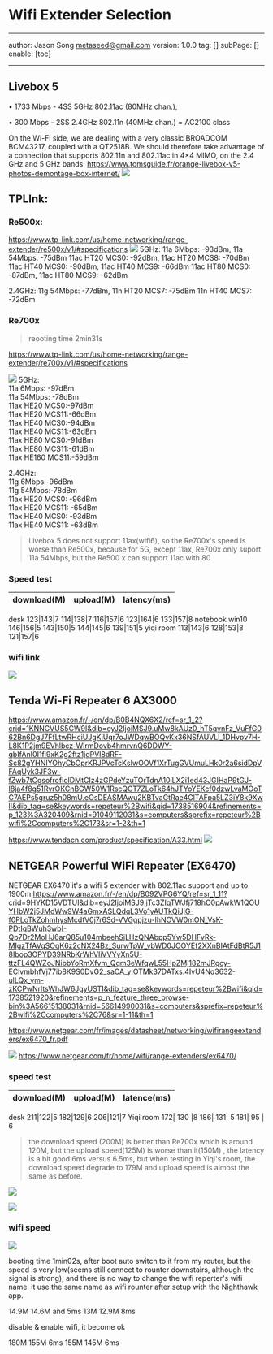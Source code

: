 # Wifi Extender Selection
---
author: Jason Song <metaseed@gmail.com>
version: 1.0.0
tag: []
subPage: []
enable: [toc]

---
## Livebox 5

• 1733 Mbps - 4SS 5GHz 802.11ac (80MHz chan.),

• 300 Mbps - 2SS 2.4GHz 802.11n (40MHz chan.) = AC2100 class

On the Wi-Fi side, we are dealing with a very classic BROADCOM BCM43217, coupled with a QT2518B. We should therefore take advantage of a connection that supports 802.11n and 802.11ac in 4×4 MIMO, on the 2.4 GHz and 5 GHz bands.
https://www.tomsguide.fr/orange-livebox-v5-photos-demontage-box-internet/
![](https://raw.githubusercontent.com/metasong/iam-data/master/documents/163/image/20250202T191911845Z-image.png)


## TPLInk:
### Re500x:

https://www.tp-link.com/us/home-networking/range-extender/re500x/v1/#specifications
![](https://raw.githubusercontent.com/metasong/iam-data/master/documents/163/image/20250202T180545470Z-image.png)
5GHz:
11a 6Mbps: -93dBm,
11a 54Mbps: -75dBm
11ac HT20 MCS0: -92dBm,
11ac HT20 MCS8: -70dBm
11ac HT40 MCS0: -90dBm,
11ac HT40 MCS9: -66dBm
11ac HT80 MCS0: -87dBm,
11ac HT80 MCS9: -62dBm

2.4GHz:
11g 54Mbps: -77dBm,
11n HT20 MCS7: -75dBm
11n HT40 MCS7: -72dBm
### Re700x
> reooting time 2min31s

https://www.tp-link.com/us/home-networking/range-extender/re700x/v1/#specifications

![](https://raw.githubusercontent.com/metasong/iam-data/master/documents/163/image/20250202T180527736Z-image.png)
5GHz:  
11a 6Mbps: -97dBm     
11a 54Mbps: -78dBm    
11ax HE20 MCS0:-97dBm   
11ax HE20 MCS11:-66dBm  
11ax HE40 MCS0:-94dBm  
11ax HE40 MCS11:-63dBm  
11ax HE80 MCS0:-91dBm  
11ax HE80 MCS11:-61dBm  
11ax HE160 MCS11:-59dBm  

2.4GHz:  
11g 6Mbps:-96dBm  
11g 54Mbps:-78dBm  
11ax HE20 MCS0: -96dBm  
11ax HE20 MCS11: -65dBm  
11ax HE40 MCS0: -93dBm  
11ax HE40 MCS11: -63dBm  
> Livebox 5 does not support 11ax(wifi6), so the Re700x's speed is worse than Re500x, because for 5G, except 11ax, Re700x only suport 11a 54Mbps, but the Re500 x can support 11ac with 80

### Speed test
download(M)|upload(M)|latency(ms)
--|--|--
desk
123|143|7
114|138|7
116|157|6
123|164|6
133|157|8
notebook win10
146|156|5
143|150|5
144|145|6
139|151|5
yiqi room
113|143|6
128|153|8
121|157|6
### wifi link
![](https://raw.githubusercontent.com/metasong/iam-data/master/documents/163/image/20250203T194129428Z-Screenshot_20250203_204027_WiFi%20Meter.jpg)




## Tenda Wi-Fi Repeater 6 AX3000
https://www.amazon.fr/-/en/dp/B0B4NQX6X2/ref=sr_1_2?crid=1KNNCVUS5CW9I&dib=eyJ2IjoiMSJ9.uMw8kAUz0_hT5qvnFz_VuFfG062Bn6DgJ7FfLtwRHciUJgKiUqr7oJWDqwBOQvKx36NSfAUVLI_1DHvpv7H-L8K1P2jm9EVhlbcz-WlrmDovb4hmrvnQ6DDWY-qbIfAnI0I1fi9xK2g2ftz1jdPVl8dRF-Sc82gYHNIYOhyCbOprKRJPVcTcKsIwOOVf1XrTugGVUmuLHk0r2a6sidDpVFAqUyk3JF3w-fZwb7tCgsofrofIolDMtCIz4zGPdeYzuTOrTdnA10iLX2i1ed43JGIHaP9tGJ-I8ja4f8g51RvrOKCnBGW50W1RscQGT7ZLoTk64hJTYoYEKcf0dzwLvaMOoTC7AEPs5gruz5h08mU.eOsDEASMAwu2KBTvaGtRae4ClTAFpa5LZ3iY8k9XwlI&dib_tag=se&keywords=repeteur%2Bwifi&qid=1738516904&refinements=p_123%3A320409&rnid=91049112031&s=computers&sprefix=repeteur%2Bwifi%2Ccomputers%2C173&sr=1-2&th=1

https://www.tendacn.com/product/specification/A33.html
![](https://raw.githubusercontent.com/metasong/iam-data/master/documents/163/image/20250202T181443431Z-image.png)


## NETGEAR Powerful WiFi Repeater (EX6470) 
 NETGEAR EX6470
it's a wifi 5 extender with 802.11ac support and up to 1900m
https://www.amazon.fr/-/en/dp/B092VPG6YQ/ref=sr_1_11?crid=9HYKD15VDTUI&dib=eyJ2IjoiMSJ9.jTc3ZIqTWJfj718hO0pAwkW1QOUYHbW2j5JMdWw9W4aGmxASLQdqL3Vo1yAUTkQiJjG-f0PLoTkZohmhysMcdtV0j7r6Sd-VVGgpjzu-IhNOVW0mON_VsK-PDtIqBWuh3wbI-Qp7Dr2MoHJ6arQ85u104mbeehSjLHzQNAbpp5Yw5DHFvRk-MIgzTfAVqSOqK6z2cNX24Bz_SurwTpW_vbWD0JOOYEf2XXnBIAtFdBtR5J18Ibop3OPYD39NRbKrWhVliVVYyXn5U-ttzFL4QWZoJNibbYoRmXfvm_Qqm3eWfqwL55HpZMj182mJRgcy-EClvmbhfVj77ib8K9S0DvG2_saCA_yIOTMk37DATxs.4IvU4Nq3632-ulLQx_ym-zKCPwNrltsWhJW6JgyUSTI&dib_tag=se&keywords=repeteur%2Bwifi&qid=1738521920&refinements=p_n_feature_three_browse-bin%3A56615138031&rnid=56614990031&s=computers&sprefix=repeteur%2Bwifi%2Ccomputers%2C76&sr=1-11&th=1

https://www.netgear.com/fr/images/datasheet/networking/wifirangeextenders/ex6470_fr.pdf

![](https://raw.githubusercontent.com/metasong/iam-data/master/documents/163/image/20250202T185531300Z-image.png)
https://www.netgear.com/fr/home/wifi/range-extenders/ex6470/

### speed test
download(M)|upload(M)|latence(ms)
--|--|--|
desk
211|122|5
182|129|6
206|121|7
Yiqi room
172| 130 |8
186| 131| 5
181| 95 |  6
> the download speed (200M) is better than Re700x which is around 120M, but the upload speed(125M) is worse than it(150M) , the latency is a bit good 6ms versus 6.5ms, but when testing in Yiqi's room, the download speed degrade to 179M and upload speed is almost the same as before.

![](https://raw.githubusercontent.com/metasong/iam-data/master/documents/163/image/20250203T182117583Z-20250203_191348.jpg)

![](https://raw.githubusercontent.com/metasong/iam-data/master/documents/163/image/20250203T182146801Z-20250203_191357.jpg)
### wifi speed
![](https://raw.githubusercontent.com/metasong/iam-data/master/documents/163/image/20250203T183038722Z-Screenshot_20250203_192619_WiFi%20Meter.jpg)

booting time 1min02s,
after boot auto switch to it from my router, but the speed is very low(seems still connect to rounter downstairs, although the signal is strong), and there is no way to change the wifi reperter's wifi name. it use the same name as wifi rounter after setup with the Nighthawk app.

14.9M 14.6M and 5ms
13M 12.9M 8ms

disable & enable wifi, it become ok

180M 155M 6ms
155M 145M 6ms